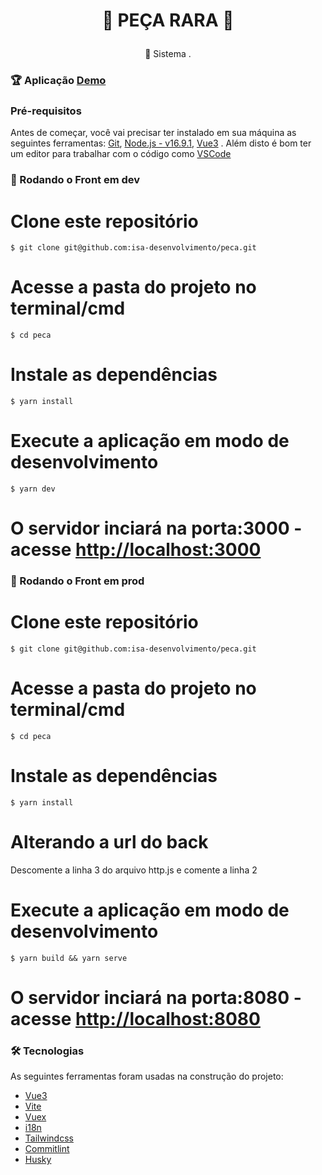 <h1 align="center">

💬 PEÇA RARA 💬

</h1>
<p align="center">🚀  Sistema . 
</p>

### 🏆 Aplicação [Demo](https://pecarara.herokuapp.com/)

### Pré-requisitos

Antes de começar, você vai precisar ter instalado em sua máquina as seguintes ferramentas:
[Git](https://git-scm.com/), [Node.js - v16.9.1](https://nodejs.org/en/), [Vue3](https://v3.vuejs.org/) .
Além disto é bom ter um editor para trabalhar com o código como [VSCode](https://code.visualstudio.com/)

### 🎲 Rodando o Front em dev

# Clone este repositório

```
$ git clone git@github.com:isa-desenvolvimento/peca.git
```

# Acesse a pasta do projeto no terminal/cmd

```
$ cd peca
```

# Instale as dependências

```
$ yarn install
```

# Execute a aplicação em modo de desenvolvimento

```
$ yarn dev
```

# O servidor inciará na porta:3000 - acesse <http://localhost:3000>

### 🎲 Rodando o Front em prod

# Clone este repositório

```
$ git clone git@github.com:isa-desenvolvimento/peca.git
```

# Acesse a pasta do projeto no terminal/cmd

```
$ cd peca
```

# Instale as dependências

```
$ yarn install
```

# Alterando a url do back

Descomente a linha 3 do arquivo http.js e comente a linha 2

# Execute a aplicação em modo de desenvolvimento

```
$ yarn build && yarn serve
```

# O servidor inciará na porta:8080 - acesse <http://localhost:8080>

### 🛠 Tecnologias

As seguintes ferramentas foram usadas na construção do projeto:

- [Vue3](https://v3.vuejs.org/)
- [Vite](https://vitejs.dev/)
- [Vuex](https://vuex.vuejs.org/)
- [i18n](https://vue-i18n.intlify.dev/)
- [Tailwindcss](https://tailwindcss.com/)
- [Commitlint](https://commitlint.js.org/)
- [Husky](https://www.husky.com.br/)
